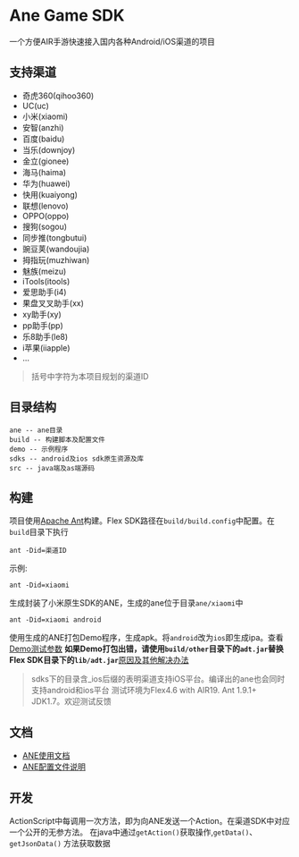 # Ane Game SDK

一个方便AIR手游快速接入国内各种Android/iOS渠道的项目

## 支持渠道

- 奇虎360(qihoo360)
- UC(uc)
- 小米(xiaomi)
- 安智(anzhi)
- 百度(baidu)
- 当乐(downjoy)
- 金立(gionee)
- 海马(haima)
- 华为(huawei)
- 快用(kuaiyong)
- 联想(lenovo)
- OPPO(oppo)
- 搜狗(sogou)
- 同步推(tongbutui)
- 豌豆荚(wandoujia)
- 拇指玩(muzhiwan)
- 魅族(meizu)
- iTools(itools)
- 爱思助手(i4)
- 果盘叉叉助手(xx)
- xy助手(xy)
- pp助手(pp)
- 乐8助手(le8)
- i苹果(iiapple)
- ...

>括号中字符为本项目规划的渠道ID

## 目录结构

	ane -- ane目录
	build -- 构建脚本及配置文件
	demo -- 示例程序
	sdks -- android及ios sdk原生资源及库
	src -- java端及as端源码


## 构建
项目使用[Apache Ant](http://ant.apache.org)构建。Flex SDK路径在`build/build.config`中配置。在`build`目录下执行

	ant -Did=渠道ID

示例:

	ant -Did=xiaomi

生成封装了小米原生SDK的ANE，生成的ane位于目录`ane/xiaomi`中

	ant -Did=xiaomi android

使用生成的ANE打包Demo程序，生成apk。将`android`改为`ios`即生成ipa。查看[Demo测试参数](https://github.com/l1fan/GameAne/wiki/Demo%E5%8F%82%E6%95%B0)
**如果Demo打包出错，请使用`build/other`目录下的`adt.jar`替换Flex SDK目录下的`lib/adt.jar`**[原因及其他解决办法](./build/other/)

> sdks下的目录含_ios后缀的表明渠道支持iOS平台。编译出的ane也会同时支持android和ios平台
> 测试环境为Flex4.6 with AIR19. Ant 1.9.1+ JDK1.7。欢迎测试反馈


## 文档

- [ANE使用文档](https://github.com/l1fan/GameAne/wiki/%E4%BD%BF%E7%94%A8ANE)
- [ANE配置文件说明](https://github.com/l1fan/GameAne/wiki/%E9%85%8D%E7%BD%AE%E6%B8%A0%E9%81%93)


## 开发
ActionScript中每调用一次方法，即为向ANE发送一个Action。在渠道SDK中对应一个公开的无参方法。
在java中通过`getAction()`获取操作,`getData()`、`getJsonData()` 方法获取数据
